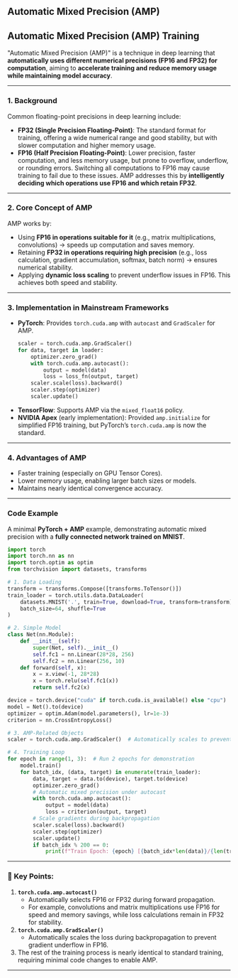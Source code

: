 ## Automatic Mixed Precision (AMP)
## Automatic Mixed Precision (AMP) Training
"Automatic Mixed Precision (AMP)" is a technique in deep learning that **automatically uses different numerical precisions (FP16 and FP32) for computation**, aiming to **accelerate training and reduce memory usage while maintaining model accuracy**.

---

### 1. Background
Common floating-point precisions in deep learning include:
* **FP32 (Single Precision Floating-Point)**: The standard format for training, offering a wide numerical range and good stability, but with slower computation and higher memory usage.
* **FP16 (Half Precision Floating-Point)**: Lower precision, faster computation, and less memory usage, but prone to overflow, underflow, or rounding errors.
Switching all computations to FP16 may cause training to fail due to these issues. AMP addresses this by **intelligently deciding which operations use FP16 and which retain FP32**.

---

### 2. Core Concept of AMP
AMP works by:
* Using **FP16 in operations suitable for it** (e.g., matrix multiplications, convolutions) → speeds up computation and saves memory.
* Retaining **FP32 in operations requiring high precision** (e.g., loss calculation, gradient accumulation, softmax, batch norm) → ensures numerical stability.
* Applying **dynamic loss scaling** to prevent underflow issues in FP16.
This achieves both speed and stability.

---

### 3. Implementation in Mainstream Frameworks
* **PyTorch**:
  Provides `torch.cuda.amp` with `autocast` and `GradScaler` for AMP.
  ```python
  scaler = torch.cuda.amp.GradScaler()
  for data, target in loader:
      optimizer.zero_grad()
      with torch.cuda.amp.autocast():
          output = model(data)
          loss = loss_fn(output, target)
      scaler.scale(loss).backward()
      scaler.step(optimizer)
      scaler.update()
  ```
* **TensorFlow**:
  Supports AMP via the `mixed_float16` policy.
* **NVIDIA Apex** (early implementation):
  Provided `amp.initialize` for simplified FP16 training, but PyTorch’s `torch.cuda.amp` is now the standard.

---

### 4. Advantages of AMP
- Faster training (especially on GPU Tensor Cores).
- Lower memory usage, enabling larger batch sizes or models.
- Maintains nearly identical convergence accuracy.

---

### Code Example
A minimal **PyTorch + AMP** example, demonstrating automatic mixed precision with a **fully connected network trained on MNIST**.
```python
import torch
import torch.nn as nn
import torch.optim as optim
from torchvision import datasets, transforms

# 1. Data Loading
transform = transforms.Compose([transforms.ToTensor()])
train_loader = torch.utils.data.DataLoader(
    datasets.MNIST('.', train=True, download=True, transform=transform),
    batch_size=64, shuffle=True
)

# 2. Simple Model
class Net(nn.Module):
    def __init__(self):
        super(Net, self).__init__()
        self.fc1 = nn.Linear(28*28, 256)
        self.fc2 = nn.Linear(256, 10)
    def forward(self, x):
        x = x.view(-1, 28*28)
        x = torch.relu(self.fc1(x))
        return self.fc2(x)

device = torch.device("cuda" if torch.cuda.is_available() else "cpu")
model = Net().to(device)
optimizer = optim.Adam(model.parameters(), lr=1e-3)
criterion = nn.CrossEntropyLoss()

# 3. AMP-Related Objects
scaler = torch.cuda.amp.GradScaler()  # Automatically scales to prevent overflow

# 4. Training Loop
for epoch in range(1, 3):  # Run 2 epochs for demonstration
    model.train()
    for batch_idx, (data, target) in enumerate(train_loader):
        data, target = data.to(device), target.to(device)
        optimizer.zero_grad()
        # Automatic mixed precision under autocast
        with torch.cuda.amp.autocast():
            output = model(data)
            loss = criterion(output, target)
        # Scale gradients during backpropagation
        scaler.scale(loss).backward()
        scaler.step(optimizer)
        scaler.update()
        if batch_idx % 200 == 0:
            print(f"Train Epoch: {epoch} [{batch_idx*len(data)}/{len(train_loader.dataset)}] Loss: {loss.item():.6f}")
```

---

### 🔑 Key Points:
1. **`torch.cuda.amp.autocast()`**
   * Automatically selects FP16 or FP32 during forward propagation.
   * For example, convolutions and matrix multiplications use FP16 for speed and memory savings, while loss calculations remain in FP32 for stability.
2. **`torch.cuda.amp.GradScaler()`**
   * Automatically scales the loss during backpropagation to prevent gradient underflow in FP16.
3. The rest of the training process is nearly identical to standard training, requiring minimal code changes to enable AMP.

---
